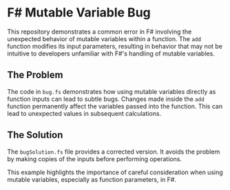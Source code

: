 # F# Mutable Variable Bug

This repository demonstrates a common error in F# involving the unexpected behavior of mutable variables within a function.  The `add` function modifies its input parameters, resulting in behavior that may not be intuitive to developers unfamiliar with F#'s handling of mutable variables.

## The Problem
The code in `bug.fs` demonstrates how using mutable variables directly as function inputs can lead to subtle bugs. Changes made inside the `add` function permanently affect the variables passed into the function. This can lead to unexpected values in subsequent calculations.

## The Solution
The `bugSolution.fs` file provides a corrected version. It avoids the problem by making copies of the inputs before performing operations.

This example highlights the importance of careful consideration when using mutable variables, especially as function parameters, in F#.